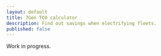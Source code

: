 ```yaml
---
layout: default
title: 7Gen TCO calculator
description: Find out savings when electrifying fleets.
published: false
---
```


Work in progress.